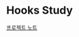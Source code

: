 # Hooks Study

[프로젝트 노트](https://www.notion.so/Functional-Component-72798547861443928cc6319485a725d6)